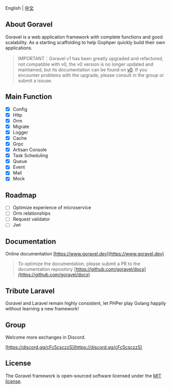 <!-- <p align="center"><img src="https://goravel.s3.us-east-2.amazonaws.com/goravel-word.png" width="300"></p> -->

English | [中文](../zh/README.md)

## About Goravel

Goravel is a web application framework with complete functions and good scalability. As a starting scaffolding to help Gophper quickly build their own applications.

> IMPORTANT：Goravel v1 has been greatly upgraded and refactored, not compatible with v0, the v0 version is no longer updated and maintained, but its documentation can be found on [v0](https://github.com/goravel/docs/tree/master/v0). If you encounter problems with the upgrade, please consult in the group or submit a issuse.

## Main Function

- [x] Config
- [x] Http
- [x] Orm
- [x] Migrate
- [x] Logger
- [x] Cache
- [x] Grpc
- [x] Artisan Console
- [x] Task Scheduling
- [x] Queue
- [x] Event
- [x] Mail
- [x] Mock

## Roadmap

- [ ] Optimize experience of microservice
- [ ] Orm relationships
- [ ] Request validator
- [ ] Jwt

## Documentation

Online documentation [https://www.goravel.dev](https://www.goravel.dev)

> To optimize the documentation, please submit a PR to the documentation repository [https://github.com/goravel/docs](https://github.com/goravel/docs)

## Tribute Laravel

Goravel and Laravel remain highly consistent, let PHPer play Golang happily without learning a new framework!

## Group

Welcome more exchanges in Discord.

[https://discord.gg/cFc5csczzS](https://discord.gg/cFc5csczzS)

## License

The Goravel framework is open-sourced software licensed under the [MIT license](https://opensource.org/licenses/MIT).
